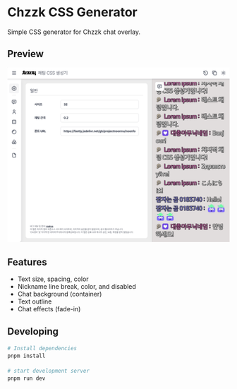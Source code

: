 # Chzzk CSS Generator

Simple CSS generator for Chzzk chat overlay.

## Preview
![Preview](./preview.webp)

## Features
- Text size, spacing, color
- Nickname line break, color, and disabled
- Chat background (container)
- Text outline
- Chat effects (fade-in)

## Developing
```bash
# Install dependencies
pnpm install

# start development server
pnpm run dev
```
